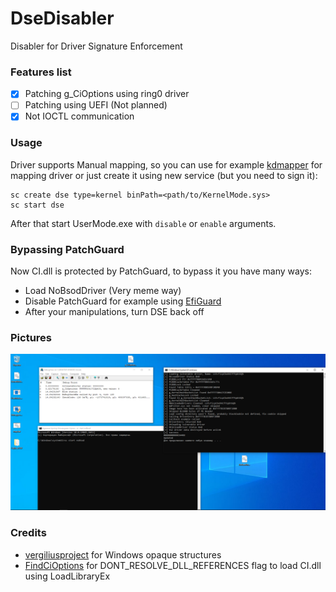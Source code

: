 # DseDisabler
Disabler for Driver Signature Enforcement

### Features list
- [X] Patching g_CiOptions using ring0 driver
- [ ] Patching using UEFI (Not planned)
- [X] Not IOCTL communication

### Usage
Driver supports Manual mapping, so you can use for example [kdmapper](https://github.com/TheCruZ/kdmapper) for mapping driver or just create it using new service (but you need to sign it):
```
sc create dse type=kernel binPath=<path/to/KernelMode.sys>
sc start dse
```
After that start UserMode.exe with `disable` or `enable` arguments.

### Bypassing PatchGuard
Now CI.dll is protected by PatchGuard, to bypass it you have many ways:
- Load NoBsodDriver (Very meme way)
- Disable PatchGuard for example using [EfiGuard](https://github.com/Mattiwatti/EfiGuard)
- After your manipulations, turn DSE back off

### Pictures
![](assets/image.png)

### Credits
- [vergiliusproject](https://www.vergiliusproject.com/kernels/x64/windows-10) for Windows opaque structures
- [FindCiOptions](https://github.com/CaledoniaProject/FindCiOptions) for DONT_RESOLVE_DLL_REFERENCES flag to load CI.dll using LoadLibraryEx
